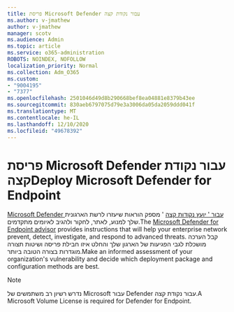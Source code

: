 ```yaml
---
title: פריסת Microsoft Defender עבור נקודת קצה
ms.author: v-jmathew
author: v-jmathew
manager: scotv
ms.audience: Admin
ms.topic: article
ms.service: o365-administration
ROBOTS: NOINDEX, NOFOLLOW
localization_priority: Normal
ms.collection: Adm_O365
ms.custom:
- "9004195"
- "7377"
ms.openlocfilehash: 2501046d49d8b290668bef8ea04881e8379b43ee
ms.sourcegitcommit: 830aeb6797075d79e3a3006da05da2059ddd041f
ms.translationtype: MT
ms.contentlocale: he-IL
ms.lasthandoff: 12/10/2020
ms.locfileid: "49678392"
---
```

# <a name="deploy-microsoft-defender-for-endpoint"></a><span data-ttu-id="fd29d-102">פריסת Microsoft Defender עבור נקודת קצה</span><span class="sxs-lookup"><span data-stu-id="fd29d-102">Deploy Microsoft Defender for Endpoint</span></span>

<span data-ttu-id="fd29d-103">[Microsoft Defender עבור ' יועץ נקודות קצה](https://go.microsoft.com/fwlink/?linkid=2146241) ' מספק הוראות שיעזרו לרשת הארגונית שלך למנוע, לאתר, לחקור ולהגיב לאיומים מתקדמים.</span><span class="sxs-lookup"><span data-stu-id="fd29d-103">The [Microsoft Defender for Endpoint advisor](https://go.microsoft.com/fwlink/?linkid=2146241) provides instructions that will help your enterprise network prevent, detect, investigate, and respond to advanced threats.</span></span> <span data-ttu-id="fd29d-104">קבל הערכה מושכלת לגבי הפגיעות של הארגון שלך והחלט איזו חבילת פריסה ושיטות תצורה מוגדרות בצורה הטובה ביותר.</span><span class="sxs-lookup"><span data-stu-id="fd29d-104">Make an informed assessment of your organization's vulnerability and decide which deployment package and configuration methods are best.</span></span>

> [!NOTE]
> <span data-ttu-id="fd29d-105">נדרש רשיון רב משתמשים של Microsoft עבור Defender עבור נקודת קצה.</span><span class="sxs-lookup"><span data-stu-id="fd29d-105">A Microsoft Volume License is required for Defender for Endpoint.</span></span>
